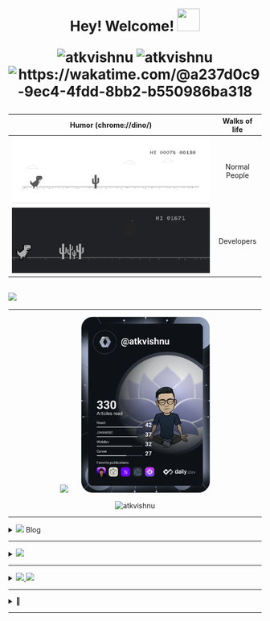 
<h1 align="center"> 
   Hey! Welcome! <img src="https://raw.githubusercontent.com/MartinHeinz/MartinHeinz/master/wave.gif" height="45px" width="45px">

<p align="center"> 
    <img src="https://komarev.com/ghpvc/?username=atkvishnu" alt="atkvishnu"/>       
    <img src="https://badges.pufler.dev/gists/atkvishnu" alt="atkvishnu"/>
    <img src="https://wakatime.com/badge/user/a237d0c9-9ec4-4fdd-8bb2-b550986ba318.svg" alt="https://wakatime.com/@a237d0c9-9ec4-4fdd-8bb2-b550986ba318"/>
    <br/>
  
</p> 
</h1>


| Humor (chrome://dino/) |Walks of life|
|:--:|:--:|
|![](https://github.com/atkvishnu/atkvishnu/blob/master/gifs/normal_dino.gif)|Normal People|
|![](https://github.com/atkvishnu/atkvishnu/blob/master/gifs/mentos.gif)|Developers|

</br>

<div align="left">
<a href="https://gist.github.com/atkvishnu/7fab89403a07f9015f80680ad46e8cba">
<img src="https://media2.giphy.com/media/kyuWvPj8enRVAeUvfO/200w.gif" height=90px"/> 
</a>
</div>

---

<div align="center">

<img height="210em" src="https://github-readme-stats.vercel.app/api/top-langs/?username=atkvishnu&langs_count=15&layout=compact&hide=html,SCSS,CSS,PHP&title_color=ffffff&text_color=c9cacc&icon_color=2bbc8a&bg_color=1d1f21"> 
   &ensp; &ensp;
<a href="https://app.daily.dev/atkvishnu"><img height="350em" src="https://github.com/atkvishnu/atkvishnu/blob/master/devcard.svg" alt="Vishnu's Dev Card"/></a>
   </p>
   <img height="150em" src="https://readme-jokes.vercel.app/api" alt="atkvishnu"/>
  
</div>

----

<details>
<summary><a href="#4"><img src="https://cdn.hashnode.com/res/hashnode/image/upload/v1611902473383/CDyAuTy75.png?auto=compress" height="21px"/></a> Blog </summary>
  
#### [Hashnode](https://rwx.hashnode.dev) Blog posts:
<!-- BLOG-POST-LIST:START -->
- [PS5. [204. Count Primes]](https://rwx.hashnode.dev/ps5-204-count-primes)
- [PS4. Prime Sum](https://rwx.hashnode.dev/ps4-prime-sum)
- [PS3. Distribute in Circle!](https://rwx.hashnode.dev/ps3-distribute-in-circle)
- [PS2. Total Moves For Bishop!](https://rwx.hashnode.dev/ps2-total-moves-for-bishop)
- [PS1. Move Zeroes](https://rwx.hashnode.dev/ps1-move-zeroes)
<!-- BLOG-POST-LIST:END -->

</details>


----

<details>
<summary><a href="#5"><img src="https://stackoverflow.design/assets/img/logos/so/logo-meta.png" height="25px"/></a>     </summary> 


#### [Stack Overflow](https://stackoverflow.com/users/11884426/) Activity:
<!-- STACKOVERFLOW:START -->
- [Answer by Vishnu for &#39;React&#39; must be in scope when using JSX react/react-in-jsx-scope?](https://stackoverflow.com/questions/42640636/react-must-be-in-scope-when-using-jsx-react-react-in-jsx-scope/72448273#72448273)
- [Answer by Vishnu for Favicon requested on every route change](https://stackoverflow.com/questions/35409588/favicon-requested-on-every-route-change/71858881#71858881)
- [Answer by Vishnu for TypeError: exphbs is not a function](https://stackoverflow.com/questions/69959820/typeerror-exphbs-is-not-a-function/71291574#71291574)
- [Answer by Vishnu for Copying text outside of Vim with set mouse=a enabled](https://stackoverflow.com/questions/4608161/copying-text-outside-of-vim-with-set-mouse-a-enabled/69939393#69939393)
- [Answer by Vishnu for Left Shift/ Right Shift an array using two pointers in C](https://stackoverflow.com/questions/69620162/left-shift-right-shift-an-array-using-two-pointers-in-c/69698010#69698010)
<!-- STACKOVERFLOW:END -->

</details>

---

<details>
<summary>
<a href="#6">
<img src="https://storage.googleapis.com/pr-newsroom-wp/1/2018/11/Spotify_Logo_RGB_Green.png" height="25px"/>
<img src="https://img.icons8.com/emoji/8/green-circle-emoji.png" /> 
</a> 
</summary>
</br> 

<div align="center">

[![spotify-github-profile](https://spotify-github-profile.vercel.app/api/view?uid=lipspotatochipss&cover_image=true&theme=novatorem&bar_color=53b14f&bar_color_cover=false)](https://spoti.fi/3J1ZZGV)

</div>

</details>

----

<details>
<summary>💬 </summary>
<br>  
&ensp;&ensp;
<a href="https://twitter.com/cleanscripting">
  <!-- <img src="https://img.icons8.com/color/48/twitter--v1.png"/> -->
  <img src="https://github.com/atkvishnu/atkvishnu/blob/master/gifs/tweety.gif" height="45px" width="45px"/>
</a>
&ensp;
<a href="https://linkedin.com/in/atkvishnu">
  <!-- <img src="https://img.icons8.com/color/48/linkedin.png"/> -->
  <img src="https://github.com/atkvishnu/atkvishnu/blob/master/gifs/linkedin1.gif" height="45px" width="45px"/>
</a>
&ensp;
   
</details>

----



